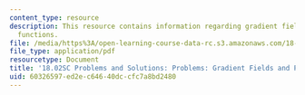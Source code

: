 ```yaml
---
content_type: resource
description: This resource contains information regarding gradient fields and potential
  functions.
file: /media/https%3A/open-learning-course-data-rc.s3.amazonaws.com/18-02sc-multivariable-calculus-fall-2010/60326597ed2ec64640dccfc7a8bd2480_MIT18_02SC_pb_89_comb.pdf
file_type: application/pdf
resourcetype: Document
title: '18.02SC Problems and Solutions: Problems: Gradient Fields and Potential Functions'
uid: 60326597-ed2e-c646-40dc-cfc7a8bd2480
---
```


